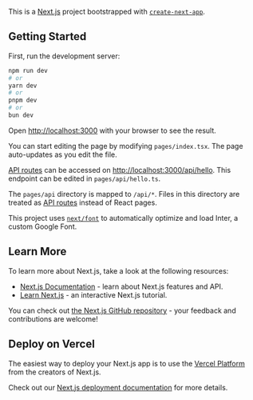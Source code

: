 <!-- 
https://preview.themeforest.net/item/aseona-digital-business-bootstrap-4-template/full_screen_preview/24405377?_ga=2.74148251.888388617.1703392275-882650079.1694495085

https://preview.themeforest.net/item/brisx-seo-digital-marketing-agency-elementor-template-kit/full_screen_preview/48793952?_ga=2.8035899.888388617.1703392275-882650079.1694495085


https://preview.themeforest.net/item/seomarkt-responsive-flat-seo-marketing-onepage-multipage-site-template/full_screen_preview/16363193?_ga=2.147741236.241294401.1703563207-882650079.1694495085


https://preview.themeforest.net/item/ninseo-digital-seo-wordpress-theme/full_screen_preview/48544555?_ga=2.46693284.241294401.1703563207-882650079.1694495085


Mostafiz
 -->



This is a [Next.js](https://nextjs.org/) project bootstrapped with [`create-next-app`](https://github.com/vercel/next.js/tree/canary/packages/create-next-app).

## Getting Started

First, run the development server:

```bash
npm run dev
# or
yarn dev
# or
pnpm dev
# or
bun dev
```

Open [http://localhost:3000](http://localhost:3000) with your browser to see the result.

You can start editing the page by modifying `pages/index.tsx`. The page auto-updates as you edit the file.

[API routes](https://nextjs.org/docs/api-routes/introduction) can be accessed on [http://localhost:3000/api/hello](http://localhost:3000/api/hello). This endpoint can be edited in `pages/api/hello.ts`.

The `pages/api` directory is mapped to `/api/*`. Files in this directory are treated as [API routes](https://nextjs.org/docs/api-routes/introduction) instead of React pages.

This project uses [`next/font`](https://nextjs.org/docs/basic-features/font-optimization) to automatically optimize and load Inter, a custom Google Font.

## Learn More

To learn more about Next.js, take a look at the following resources:

- [Next.js Documentation](https://nextjs.org/docs) - learn about Next.js features and API.
- [Learn Next.js](https://nextjs.org/learn) - an interactive Next.js tutorial.

You can check out [the Next.js GitHub repository](https://github.com/vercel/next.js/) - your feedback and contributions are welcome!

## Deploy on Vercel

The easiest way to deploy your Next.js app is to use the [Vercel Platform](https://vercel.com/new?utm_medium=default-template&filter=next.js&utm_source=create-next-app&utm_campaign=create-next-app-readme) from the creators of Next.js.

Check out our [Next.js deployment documentation](https://nextjs.org/docs/deployment) for more details.
